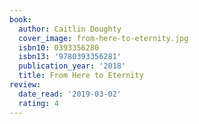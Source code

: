 ```yaml
---
book:
  author: Caitlin Doughty
  cover_image: from-here-to-eternity.jpg
  isbn10: 0393356280
  isbn13: '9780393356281'
  publication_year: '2018'
  title: From Here to Eternity
review:
  date_read: '2019-03-02'
  rating: 4
---
```

